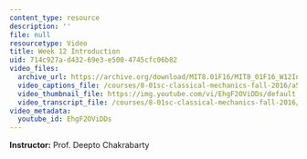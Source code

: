 ```yaml
---
content_type: resource
description: ''
file: null
resourcetype: Video
title: Week 12 Introduction
uid: 714c927a-d432-69e3-e500-4745cfc06b82
video_files:
  archive_url: https://archive.org/download/MIT8.01F16/MIT8_01F16_W12Intro_360p.mp4
  video_captions_file: /courses/8-01sc-classical-mechanics-fall-2016/a588e189c8345f078a1483521ef7e5a3_EhgF2OViDDs.vtt
  video_thumbnail_file: https://img.youtube.com/vi/EhgF2OViDDs/default.jpg
  video_transcript_file: /courses/8-01sc-classical-mechanics-fall-2016/80a2b1dc2b3e7040e6de58c9c6f014c8_EhgF2OViDDs.pdf
video_metadata:
  youtube_id: EhgF2OViDDs
---
```


**Instructor:** Prof. Deepto Chakrabarty